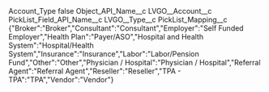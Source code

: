 <?xml version="1.0" encoding="UTF-8"?>
<CustomMetadata xmlns="http://soap.sforce.com/2006/04/metadata" xmlns:xsi="http://www.w3.org/2001/XMLSchema-instance" xmlns:xsd="http://www.w3.org/2001/XMLSchema">
    <label>Account_Type</label>
    <protected>false</protected>
    <values>
        <field>Object_API_Name__c</field>
        <value xsi:type="xsd:string">LVGO__Account__c</value>
    </values>
    <values>
        <field>PickList_Field_API_Name__c</field>
        <value xsi:type="xsd:string">LVGO__Type__c</value>
    </values>
    <values>
        <field>PickList_Mapping__c</field>
        <value xsi:type="xsd:string">{&quot;Broker&quot;:&quot;Broker&quot;,&quot;Consultant&quot;:&quot;Consultant&quot;,&quot;Employer&quot;:&quot;Self Funded Employer&quot;,&quot;Health Plan&quot;:&quot;Payer/ASO&quot;,&quot;Hospital and Health System&quot;:&quot;Hospital/Health System&quot;,&quot;Insurance&quot;:&quot;Insurance&quot;,&quot;Labor&quot;:&quot;Labor/Pension Fund&quot;,&quot;Other&quot;:&quot;Other&quot;,&quot;Physician / Hospital&quot;:&quot;Physician / Hospital&quot;,&quot;Referral Agent&quot;:&quot;Referral Agent&quot;,&quot;Reseller&quot;:&quot;Reseller&quot;,&quot;TPA - TPA&quot;:&quot;TPA&quot;,&quot;Vendor&quot;:&quot;Vendor&quot;}</value>
    </values>
</CustomMetadata>
